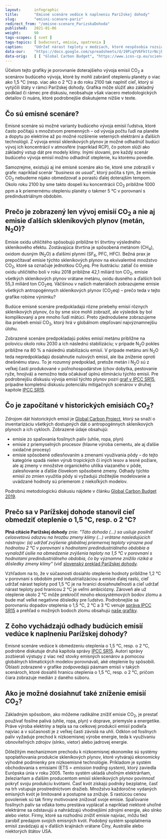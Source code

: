 ```yaml
---
layout:      infographic
title:       "Emisné scenáre vedúce k naplneniu Parížskej dohody"
slug:        "emisni-scenare-pariz"
redirect_from: "/emisne-scenare_ParizskaDohoda"
published:   2021-01-06
weight:      90
tags-scopes: [ svet ]
tags-topics: [ buducnost, emisie, opatrenia ]
caption:     "Udržať nárast teploty v medziach, ktoré nespôsobia rozsiahlu deštrukciu životného prostredia, vyžaduje radikálne zníženie emisií. Scenáre, ktoré vedú k nárastu globálnej teploty do 1,5 °C v porovaní s predindustriálnym obdobím, počítajú so znížením emisií CO<sub>2</sub> na polovicu do roku 2030 a s dosiahnutím uhlíkovej neutrality do roku 2050. Keby sme sa uspokojili s obmedzením oteplenia na 2 °C, znamená to znížiť emisie o štvrtinu do roku 2030 a uhlíkovú neutralitu dosiahnuť okolo roku 2070."
data-our:    "https://docs.google.com/spreadsheets/d/19PiqYV6FkttzrNcjkbTQmphzxgydtTc1MB6nDZpybj0/edit?usp=sharing"
data-orig:   [ [ "Global Carbon Budget", "https://www.icos-cp.eu/science-and-impact/global-carbon-budget/2019" ],["IPCC SR15","https://www.ipcc.ch/site/assets/uploads/sites/2/2019/06/SR15_Full_Report_Low_Res.pdf#page=107"] ]
---
```


Účelom tejto grafiky je porovnanie doterajšieho vývoja emisií CO<sub>2</sub> a scenárov budúceho vývoja, ktoré by mohli zabrániť otepleniu planéty o viac ako 1,5 °C (resp. viac ako o 2 °C) a do roku 2100 tak naplniť cieľ, ktorý si vytýčili štáty v rámci Parížskej dohody. Grafika môže slúžiť ako základný podklad či rámec pre diskusiu, neobsahuje však viacero metodologických detailov či nuáns, ktoré podrobnejšie diskutujeme nižšie v texte.

## Čo sú emisné scenáre?

Emisné scenáre sú možné varianty budúceho vývoja emisií ľudstva, ktoré často počítajú s množstvom premenných – od vývoja počtu ľudí na planéte a dopytu po elektrine až po možné rozšírenie veterných elektrární a ďalších technológií. Z vývoja emisií skleníkových plynov je možné odhadnúť budúci vývoj ich koncentrácií v atmosfére (napríklad <glossary id="rcp">RCP</glossary>), čo potom slúži ako základný vstup dát pre modely klímy. Inými slovami, pre každý scenár budúceho vývoja emisií možno odhadnúť oteplenie, ku ktorému povedie.

Samozrejme, existujú aj iné emisné scenáre ako tie, ktoré sme zobrazili v grafe: napríklad scenár "*business as usual*", ktorý počíta s tým, že emisie CO<sub>2</sub> nebudeme nijako obmedzovať a porastú ďalej doterajším tempom. Okolo roku 2100 by sme takto dospeli ku koncentrácii CO<sub>2</sub> približne 1000 ppm a k priemernému otepleniu planéty o takmer 5 °C v porovnaní s predindustriálnym obdobím.

## Prečo je zobrazený len vývoj emisií CO<sub>2</sub> a nie aj emisie ďalších skleníkových plynov (metán, N<sub>2</sub>O)?

Emisie oxidu uhličitého spôsobujú približne tri štvrtiny výsledného skleníkového efektu. Zostávajúca štvrtina je spôsobená metánom (CH<sub>4</sub>), oxidom dusným (N<sub>2</sub>O) a ďalšími plynmi (SF<sub>6</sub>, PFC, HFC). Bežná prax je prepočítavať emisie týchto skleníkových plynov na ekvivalentné množstvo CO<sub>2</sub>, ktoré sa označuje jednotkou <glossary id="co2eq">CO<sub>2</sub>eq</glossary>. Pre ilustráciu: zatiaľ čo emisie oxidu uhličitého boli v roku 2018 približne 42,1 miliárd ton CO<sub>2</sub>, emisie všetkých skleníkových plynov vrátane metánu, oxidu dusného a ďalších boli 55,3 miliárd ton CO<sub>2</sub>eq. Väčšinou v našich materiáloch zobrazujeme emisie všetkých antropogénnych skleníkových plynov (CO<sub>2</sub>eq) – prečo teda v tejto grafike robíme výnimku?

Budúce emisné scenáre predpokladajú rôzne priebehy emisií rôznych skleníkových plynov, čo by sme síce mohli zobraziť, ale výsledok by bol komplikovaný a pre mnoho ľudí mätúci. Preto zjednodušene zobrazujeme iba priebeh emisií CO<sub>2</sub>, ktorý hrá v globálnom otepľovaní najvýznamnejšiu úlohu.

Zobrazené scenáre predpokladajú pokles emisií metánu približne na polovicu okolo roku 2030 a ich následnú stabilizáciu; v prípade N<sub>2</sub>O pokles približne na 80 % a následnú stabilizáciu emisií. V prípade metánu ani N<sub>2</sub>O teda nepredpokladajú dosiahnutie nulových emisií, ale iba zníženie oproti dnešnému stavu. To je rozumný predpoklad, pretože metán i N<sub>2</sub>O sú z veľkej časti produkované v poľnohospodárstve (chov dobytka, pestovanie ryže, hnojivá) a nemožno teda očakávať úplnú elimináciu týchto emisií. Pre podrobnejšiu diskusiu vývoja emisií týchto plynov pozri [graf v IPCC SR15](https://www.ipcc.ch/site/assets/uploads/sites/2/2019/06/SR15_Full_Report_Low_Res.pdf#page=27), prípadne kompletnú diskusiu potenciálu mitigačných scenárov v druhej kapitole [IPCC SR15](https://www.ipcc.ch/site/assets/uploads/sites/2/2019/06/SR15_Full_Report_Low_Res.pdf#page=107).

## Čo je započítané v historických emisiách CO<sub>2</sub>?

Zdrojom dát historických emisií je [Global Carbon Project](https://www.globalcarbonproject.org/), ktorý sa snaží o inventarizáciu všetkých dostupných dát o antropogénnych skleníkových plynoch a ich cykloch. Zobrazené údaje obsahujú:

* emisie zo spaľovania fosílnych palív (uhlie, ropa, plyn)
* emisie z priemyselných procesov (hlavne výroba cementu, ale aj ďalšie oxidačné procesy)
* emisie spôsobené odlesňovaním a zmenami využívania pôdy – do tejto kategórie spadá nielen výrub tropických či iných lesov a lesné požiare, ale aj zmeny v množstve organického uhlíka viazaného v pôde, zalesňovanie a ďalšie človekom spôsobené zmeny. Odhady týchto emisií zo zmien využitia pôdy si vyžadujú zložitejšie modelovanie a uvádzané hodnoty sú priemerom z niekoľkých modelov.

Podrobnú metodologickú diskusiu nájdete v článku [Global Carbon Budget 2019](https://www.researchgate.net/publication/337742746_Global_Carbon_Budget_2019).

## Prečo sa v Parížskej dohode stanovil cieľ obmedziť oteplenie o 1,5 °C, resp. o 2 °C?

__Plná citácie Parížskej dohody__ znie: _"Táto dohoda (...) sa usiluje posilniť celosvetovú odozvu na hrozbu zmeny klímy (...) vrátane nasledujúcich nástrojov: (a) udržať zvýšenie globálnej priemernej teploty výrazne pod hodnotou 2 °C v porovnaní s hodnotami predindustriálneho obdobia a vynaložiť úsilie na obmedzenie zvýšenia teploty na 1,5 °C v porovnaní s hodnotami predindustriálneho obdobia, čo by významne znížilo riziká a dôsledky zmeny klímy"_ (viď [slovenský preklad Parížskej dohody](https://www.minzp.sk/files/oblasti/politika-zmeny-klimy/paris-agreement_sk_final.pdf).

Vzhľadom na to, že v súčasnosti dosiahlo oteplenie hodnoty približne 1,2 °C v porovnaní s obdobím pred industrializáciou a emisie ďalej rastú, cieľ udržať nárast teploty pod 1,5 °C je na hranici dosiahnuteľnosti a cieľ udržať nárast teploty pod hranicou 2 °C je veľmi ambiciózny. Zároveň ale už oteplenie okolo 2 °C môže prekročiť mnoho ekosystémových bodov zlomu a bude mať veľké negatívne dôsledky pre ľudstvo. Podrobnejšie sa porovnaniu dopadov oteplenia o 1,5 °C, 2 °C a 3 °C venuje [správa IPCC SR15](https://www.ipcc.ch/sr15/) a prehľad o možných bodoch zlomu obsahujú [naše grafiky](https://faktaoklimatu.cz/infografiky/body-zlomu-1).

## Z čoho vychádzajú odhady budúcich emisií vedúce k naplneniu Parížskej dohody?

Emisné scenáre vedúce k obmedzeniu oteplenia o 1,5 °C, resp. o 2 °C, podrobne diskutuje druhá kapitola správy [IPCC SR15](https://www.ipcc.ch/site/assets/uploads/sites/2/2019/06/SR15_Full_Report_Low_Res.pdf#page=107). Autori správy zozbierali výstupy z viac než stovky emisných scenárov a pomocou globálnych klimatických modelov porovnávali, aké oteplenie by spôsobili. Oblasti zobrazené v grafike zodpovedajú pásmam emisií v takých scenároch, ktoré dosiahli hranicu oteplenia o 1,5 °C, resp. o 2 °C, pričom čiara zobrazuje medián z daného súboru.

## Ako je možné dosiahnuť také zníženie emisií CO<sub>2</sub>?

Základným spôsobom, ako môžeme radikálne znížiť emisie CO<sub>2</sub>, je prestať používať fosílne palivá (uhlie, ropa, plyn) v doprave, priemysle a energetike. Práve výroba elektriny a tepla sa na celkovej produkcii emisií podieľa najviac a v súčasnosti je z veľkej časti závislá na uhlí. Odklon od fosílnych palív vyžaduje prechod k nízkoemisnej výrobe energie, teda k využívaniu obnoviteľných zdrojov (slnko, vietor) alebo jadrovej energie.

Dôležitým mechanizmom prechodu k nízkoemisnej ekonomike sú systémy spoplatňovania produkcie skleníkových plynov, ktoré vytvárajú ekonomicky výhodné podmienky pre nízkoemisné technológie. Príkladom je systém obchodovania s emisiami (ETS = *emission trading system*), ktorý zaviedla Európska únia v roku 2005. Tento systém ukladá uhoľným elektrárňam, železiarňam a ďalším producentom emisií skleníkových plynov povinnosť pokryť svoju produkciu kvótami. Časť kvót získajú podniky bezplatne, časť na trh vstupuje prostredníctvom dražieb. Množstvo každoročne vydaných emisných kvót je limitované a postupne sa znižuje. S rastúcou cenou povoleniek sú tak firmy motivované znižovať svoje emisie. Spaľovanie fosílnych palív sa vďaka tomu prestáva vyplácať a napríklad niektoré uhoľné elektrárne sa odstavujú a nahrádzajú vhodnejšími zdrojmi energie, ako slnko alebo vietor. Firmy, ktoré sa rozhodnú znížiť emisie najviac, môžu tiež zarobiť predajom svojich emisných kvót. Podobný systém spoplatnenia emisií zavádzajú aj v ďalších krajinách vrátane Číny, Austrálie alebo niektorých štátov USA.
